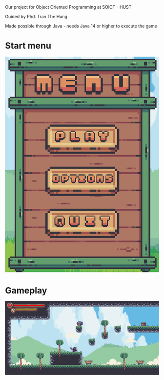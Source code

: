 Our project for Object Oriented Programming at SOICT - HUST

Guided by Phd. Tran The Hung

Made possible through Java - needs Java 14 or higher to execute the game


# Start menu
![Start menu](image.png)


# Gameplay
![Gameplay](GameplayImage.png)
